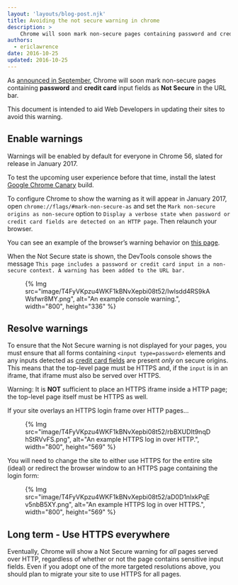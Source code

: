 ```yaml
---
layout: 'layouts/blog-post.njk'
title: Avoiding the not secure warning in chrome
description: >
    Chrome will soon mark non-secure pages containing password and credit card input fields as Not Secure in the URL bar.
authors:
  - ericlawrence
date: 2016-10-25
updated: 2016-10-25
---
```



As [announced in September](https://security.googleblog.com/2016/09/moving-towards-more-secure-web.html),
Chrome will soon mark non-secure pages containing **password** and **credit
card** input fields as **Not Secure** in the URL bar.

This document is intended to aid Web Developers in updating their sites to avoid
this warning.

## Enable warnings

Warnings will be enabled by default for everyone in Chrome 56, slated for
release in January 2017.

To test the upcoming user experience before that time, install the latest
[Google Chrome Canary](https://www.google.com/chrome/browser/canary.html) build.

To configure Chrome to show the warning as it will appear in January 2017, open
`chrome://flags/#mark-non-secure-as` and set the `Mark non-secure origins as
non-secure` option to `Display a verbose state when password or credit card
fields are detected on an HTTP page`. Then relaunch your browser.

You can see an example of the browser’s warning behavior on
[this page](http://http-password.badssl.com/).

When the Not Secure state is shown, the DevTools console shows the message `This
page includes a password or credit card input in a non-secure context. A warning
has been added to the URL bar.`

<figure>
{% Img src="image/T4FyVKpzu4WKF1kBNvXepbi08t52/Iwlsdd4RS9kAWsfwr8MY.png", alt="An example console warning.", width="800", height="336" %}
</figure>

## Resolve warnings

To ensure that the Not Secure warning is not displayed for your pages, you must
ensure that all forms containing `<input type=password>` elements and any inputs
detected as [credit card
fields](https://web.dev/learn/forms/autofill#help_users_fill_in_their_credit_card_information) are present _only_
on secure origins. This means that the top-level page must be HTTPS and, if the
`input` is in an iframe, that iframe must also be served over HTTPS.

Warning: It is **NOT** sufficient to place an HTTPS iframe inside a HTTP page; the
top-level page itself must be HTTPS as well.

If your site overlays an HTTPS login frame over HTTP pages...

<figure>
{% Img src="image/T4FyVKpzu4WKF1kBNvXepbi08t52/rbBXUDIt9nqDhStRVvFS.png", alt="An example HTTPS log in over HTTP.", width="800", height="569" %}
</figure>

You will need to change the site to either use HTTPS for the entire site
(ideal) or redirect the browser window to an HTTPS page containing the login
form:

<figure>
{% Img src="image/T4FyVKpzu4WKF1kBNvXepbi08t52/aD0D1nIxkPqEv5nbB5XY.png", alt="An example HTTPS log in over HTTPS.", width="800", height="569" %}
</figure>


## Long term - Use HTTPS everywhere

Eventually, Chrome will show a Not Secure warning for _all_ pages served over
HTTP, regardless of whether or not the page contains sensitive input fields.
Even if you adopt one of the more targeted resolutions above, you should plan to
migrate your site to use HTTPS for all pages.

